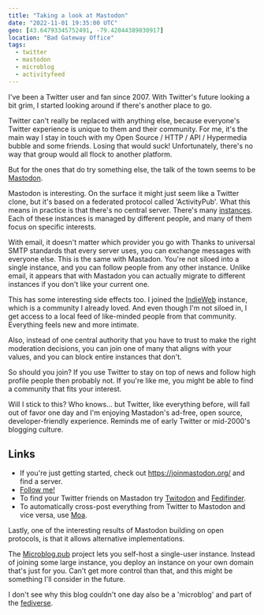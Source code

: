 ```yaml
---
title: "Taking a look at Mastodon"
date: "2022-11-01 19:35:00 UTC"
geo: [43.64793345752491, -79.42044389030917]
location: "Bad Gateway Office"
tags:
  - twitter
  - mastodon
  - microblog
  - activityfeed
---
```


I've been a Twitter user and fan since 2007. With Twitter's future
looking a bit grim, I started looking around if there's another place to go.

Twitter can't really be replaced with anything else, because everyone's
Twitter experience is unique to them and their community. For me, it's
the main way I stay in touch with my Open Source / HTTP / API / Hypermedia
bubble and some friends. Losing that would suck! Unfortunately, there's no way
that group would all flock to another platform.

But for the ones that do try something else, the talk of the town seems
to be [Mastodon](https://joinmastodon.org/).

Mastodon is interesting. On the surface it might just seem like a
Twitter clone, but it's based on a federated protocol called 'ActivityPub'.
What this means in practice is that there's no central server. There's
many [instances](https://joinmastodon.org/servers). Each of these instances
is managed by different people, and many of them focus on specific interests.

With email, it doesn't matter which provider you go with Thanks to universal
SMTP standards that every server uses, you can exchange messages with everyone
else. This is the same with Mastadon. You're not siloed into a single instance,
and you can follow people from any other instance. Unlike email, it appears
that with Mastadon you can actually migrate to different instances if you don't
like your current one.

This has some interesting side effects too. I joined the
[IndieWeb](https://indieweb.org/) instance, which is a community I already
loved. And even though I'm not siloed in, I get access to a local feed of
like-minded people from that community. Everything feels new and more
intimate.

Also, instead of one central authority that you have to trust to make the right
moderation decisions, you can join one of many that aligns with your values,
and you can block entire instances that don't.

So should you join? If you use Twitter to stay on top of news and follow high
profile people then probably not. If you're like me, you might be able to
find a community that fits your interest.

Will I stick to this? Who knows... but Twitter, like everything before,
will fall out of favor one day and I'm enjoying Mastadon's ad-free, open source,
developer-friendly experience. Reminds me of early Twitter or mid-2000's
blogging culture.

## Links

* If you're just getting started, check out <https://joinmastodon.org/> and
  find a server.
* [Follow me!](https://indieweb.social/web/@evert)
* To find your Twitter friends on Mastadon try [Twitodon](https://twitodon.com/) and [Fedifinder](https://fedifinder.glitch.me/).
* To automatically cross-post everything from Twitter to Mastodon and vice versa, use [Moa](https://moa.party/).

Lastly, one of the interesting results of Mastodon building on open protocols,
is that it allows alternative implementations.

The [Microblog.pub](https://microblog.pub/) project lets you self-host a
single-user instance. Instead of joining some large instance, you deploy
an instance on your own domain that's just for you. Can't get more control
than that, and this might be something I'll consider in the future.

I don't see why this blog couldn't one day also be a 'microblog' and part of the
[fediverse](https://en.wikipedia.org/wiki/Fediverse).
